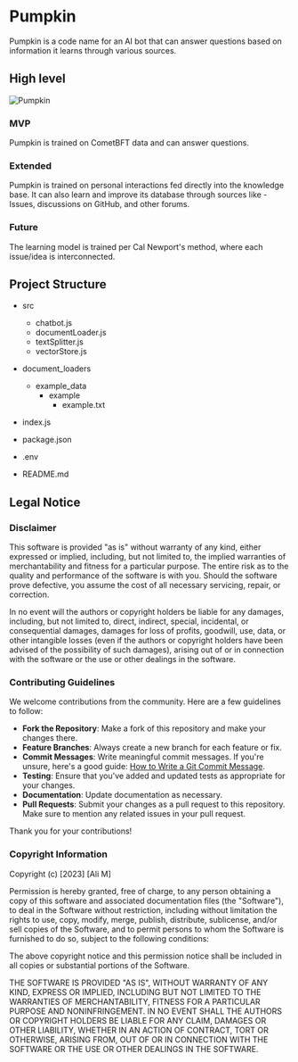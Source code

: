# Pumpkin

Pumpkin is a code name for an AI bot that can answer questions based on information it learns through various sources.

## High level

![Pumpkin](https://github.com/alijnmerchant21/Pumpkin/assets/44069404/38deb307-d360-4bcf-a7be-a9c591022411)

### MVP

Pumpkin is trained on CometBFT data and can answer questions.

### Extended

Pumpkin is trained on personal interactions fed directly into the knowledge base. It can also learn and improve its database through sources like - Issues, discussions on GitHub, and other forums.

### Future

The learning model is trained per Cal Newport's method, where each issue/idea is interconnected.

## Project Structure

- src
  - chatbot.js
  - documentLoader.js
  - textSplitter.js
  - vectorStore.js

- document_loaders
  - example_data
    - example
      - example.txt

- index.js

- package.json

- .env

- README.md

## Legal Notice

### Disclaimer

This software is provided "as is" without warranty of any kind, either expressed or implied, including, but not limited to, the implied warranties of merchantability and fitness for a particular purpose. The entire risk as to the quality and performance of the software is with you. Should the software prove defective, you assume the cost of all necessary servicing, repair, or correction.

In no event will the authors or copyright holders be liable for any damages, including, but not limited to, direct, indirect, special, incidental, or consequential damages, damages for loss of profits, goodwill, use, data, or other intangible losses (even if the authors or copyright holders have been advised of the possibility of such damages), arising out of or in connection with the software or the use or other dealings in the software.

### Contributing Guidelines

We welcome contributions from the community. Here are a few guidelines to follow:

- **Fork the Repository**: Make a fork of this repository and make your changes there.
- **Feature Branches**: Always create a new branch for each feature or fix.
- **Commit Messages**: Write meaningful commit messages. If you're unsure, here's a good guide: [How to Write a Git Commit Message](https://chris.beams.io/posts/git-commit/).
- **Testing**: Ensure that you've added and updated tests as appropriate for your changes.
- **Documentation**: Update documentation as necessary.
- **Pull Requests**: Submit your changes as a pull request to this repository. Make sure to mention any related issues in your pull request.

Thank you for your contributions!

### Copyright Information

Copyright (c) [2023] [Ali M]

Permission is hereby granted, free of charge, to any person obtaining a copy of this software and associated documentation files (the "Software"), to deal in the Software without restriction, including without limitation the rights to use, copy, modify, merge, publish, distribute, sublicense, and/or sell copies of the Software, and to permit persons to whom the Software is furnished to do so, subject to the following conditions:

The above copyright notice and this permission notice shall be included in all copies or substantial portions of the Software.

THE SOFTWARE IS PROVIDED "AS IS", WITHOUT WARRANTY OF ANY KIND, EXPRESS OR IMPLIED, INCLUDING BUT NOT LIMITED TO THE WARRANTIES OF MERCHANTABILITY, FITNESS FOR A PARTICULAR PURPOSE AND NONINFRINGEMENT. IN NO EVENT SHALL THE AUTHORS OR COPYRIGHT HOLDERS BE LIABLE FOR ANY CLAIM, DAMAGES OR OTHER LIABILITY, WHETHER IN AN ACTION OF CONTRACT, TORT OR OTHERWISE, ARISING FROM, OUT OF OR IN CONNECTION WITH THE SOFTWARE OR THE USE OR OTHER DEALINGS IN THE SOFTWARE.
